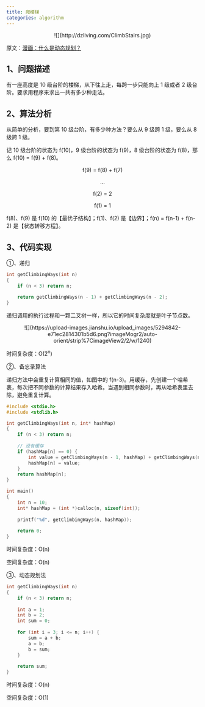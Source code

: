 ```yaml
---
title: 爬楼梯
categories: algorithm
---
```


<center>![](http://dzliving.com/ClimbStairs.jpg)</center>

原文：[漫画：什么是动态规划？](https://juejin.im/post/5a29d52cf265da43333e4da7)

## 1、问题描述

有一座高度是 10 级台阶的楼梯，从下往上走，每跨一步只能向上 1 级或者 2 级台阶。要求用程序来求出一共有多少种走法。

## 2、算法分析

从简单的分析，要到第 10 级台阶，有多少种方法？要么从 9 级跨 1 级，要么从 8 级跨 1 级。

记 10 级台阶的状态为 f(10)，9 级台阶的状态为 f(9)，8 级台阶的状态为 f(8)，那么 f(10) = f(9) + f(8)。

<center>
f(9) = f(8) + f(7)

...

f(2) = 2

f(1) = 1
</center>

f(8)、f(9) 是 f(10) 的【最优子结构】；f(1)、f(2) 是【边界】；f(n) = f(n-1) + f(n-2) 是【状态转移方程】。

## 3、代码实现

①、递归

```c
int getClimbingWays(int n)
{
    if (n < 3) return n;
    
    return getClimbingWays(n - 1) + getClimbingWays(n - 2);
}
```

递归调用的执行过程和一颗二叉树一样，所以它的时间复杂度就是叶子节点数。

<center>![](https://upload-images.jianshu.io/upload_images/5294842-e71ec2814301b5d6.png?imageMogr2/auto-orient/strip%7CimageView2/2/w/1240)</center>

时间复杂度：O(2<sup>n</sup>)

②、备忘录算法

递归方法中会重复计算相同的值，如图中的 f(n-3)。用缓存，先创建一个哈希表，每次把不同参数的计算结果存入哈希。当遇到相同参数时，再从哈希表里去除，避免重复计算。

```c
#include <stdio.h>
#include <stdlib.h>

int getClimbingWays(int n, int* hashMap)
{
    if (n < 3) return n;
    
    // 没有缓存
    if (hashMap[n] == 0) {
        int value = getClimbingWays(n - 1, hashMap) + getClimbingWays(n - 2, hashMap);
        hashMap[n] = value;
    }
    return hashMap[n];
}

int main()
{
    int n = 10;
    int* hashMap = (int *)calloc(n, sizeof(int));
    
    printf("%d", getClimbingWays(n, hashMap));
    
    return 0;
}
```

时间复杂度：O(n)

空间复杂度：O(n)

③、动态规划法

```c
int getClimbingWays(int n)
{
    if (n < 3) return n;
    
    int a = 1;
    int b = 2;
    int sum = 0;
    
    for (int i = 3; i <= n; i++) {
        sum = a + b;
        a = b;
        b = sum;
    }
    
    return sum;
}
```

时间复杂度：O(n)

空间复杂度：O(1)